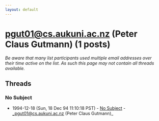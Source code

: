 ```yaml
---
layout: default
---
```


# pgut01@cs.aukuni.ac.nz (Peter Claus  Gutmann) (1 posts)

_Be aware that many list participants used multiple email addresses over their time active on the list. As such this page may not contain all threads available._

## Threads

### No Subject
+ 1994-12-18 (Sun, 18 Dec 94 11:10:18 PST) - [No Subject](/archive/1994/12/2df592020d2487eecb1a0260b02f099e2ac027654827e96e6787bf4aaac888c3) - _pgut01@cs.aukuni.ac.nz (Peter Claus  Gutmann)_

